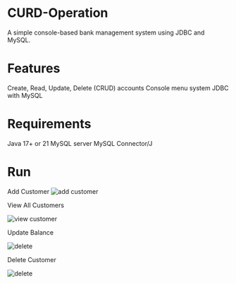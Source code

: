 # CURD-Operation
A simple console-based bank management system using JDBC and MySQL.

# Features
Create, Read, Update, Delete (CRUD) accounts
Console menu system
JDBC with MySQL

# Requirements
Java 17+ or 21
MySQL server
MySQL Connector/J

# Run

Add Customer
![add customer ](https://github.com/user-attachments/assets/b40f7942-788a-498a-a712-7c4fa4717374)

View All Customers

![view customer](https://github.com/user-attachments/assets/450586b9-7c29-408d-b648-5b3bc23cbbb7)


Update Balance

![delete](https://github.com/user-attachments/assets/f1e85fde-ef97-489e-9074-42f7f9326514)


Delete Customer

![delete](https://github.com/user-attachments/assets/7aa93271-b774-4b04-ae33-248f4f1acf1d)

